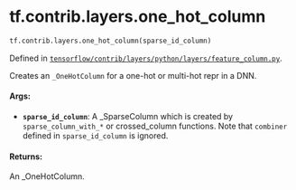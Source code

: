 <div itemscope itemtype="http://developers.google.com/ReferenceObject">
<meta itemprop="name" content="tf.contrib.layers.one_hot_column" />
<meta itemprop="path" content="Stable" />
</div>

# tf.contrib.layers.one_hot_column

``` python
tf.contrib.layers.one_hot_column(sparse_id_column)
```



Defined in [`tensorflow/contrib/layers/python/layers/feature_column.py`](https://www.tensorflow.org/code/tensorflow/contrib/layers/python/layers/feature_column.py).

Creates an `_OneHotColumn` for a one-hot or multi-hot repr in a DNN.

#### Args:

* <b>`sparse_id_column`</b>: A _SparseColumn which is created by
      `sparse_column_with_*`
      or crossed_column functions. Note that `combiner` defined in
      `sparse_id_column` is ignored.


#### Returns:

An _OneHotColumn.